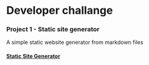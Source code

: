 # Developer challange

### Project 1 - Static site generator
A simple static website generator from markdown files

#### [Static Site Generator](https://github.com/osala-eng/developer-challange/tree/main/static-site-generator)

